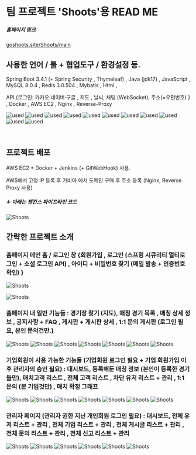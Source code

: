 # 팀 프로젝트 'Shoots'용 READ ME

##### 홈페이지 링크
[goshoots.site/Shoots/main](https://goshoots.site/Shoots/main) 

## 사용한 언어 / 툴 + 협업도구 / 환경설정 등.

Spring Boot 3.4.1 (+ Spring Security , Thymeleaf) , Java (jdk17) , JavaScript , MySQL 8.0.4 , Redis 3.0.504 , Mybatis , Html , 

API {로그인: 카카오·네이버·구글 , 지도 , 날씨, 채팅 (WebSocket), 주소(=우편번호) } ,
Docker , AWS EC2 , Nginx , Reverse-Proxy

![used](https://img.shields.io/badge/GitHub-100000?style=for-the-badge&logo=github&logoColor=white)
![used](https://img.shields.io/badge/Slack-4A154B?style=for-the-badge&logo=slack&logoColor=white)
![used](https://img.shields.io/badge/HTML-239120?style=for-the-badge&logo=html5&logoColor=white)
![used](https://img.shields.io/badge/JavaScript-F7DF1E?style=for-the-badge&logo=JavaScript&logoColor=white)
![used](https://img.shields.io/badge/Java-ED8B00?style=for-the-badge&logo=openjdk&logoColor=white)
![used](https://img.shields.io/badge/Bootstrap-563D7C?style=for-the-badge&logo=bootstrap&logoColor=white)
![used](https://img.shields.io/badge/Spring-6DB33F?style=for-the-badge&logo=spring&logoColor=white)
![used](https://img.shields.io/badge/Amazon_AWS-232F3E?style=for-the-badge&logo=amazon-aws&logoColor=white)
![used](https://img.shields.io/badge/MySQL-005C84?style=for-the-badge&logo=mysql&logoColor=white)
![used](https://img.shields.io/badge/redis-%23DD0031.svg?&style=for-the-badge&logo=redis&logoColor=white)
![used](https://img.shields.io/badge/GIT-E44C30?style=for-the-badge&logo=git&logoColor=white)

<br>

## 프로젝트 배포
AWS EC2 + Docker + Jenkins (+ GitWebHook) 사용.

AWS에서 고정 IP 등록 후 가비아 에서 도메인 구매 후 주소 등록 (Nginx, Reverse Proxy 사용)
##### ↓ 아래는 젠킨스 파이프라인 코드
![Shoots](https://private-user-images.githubusercontent.com/184598098/413653886-9338b281-27ec-4a30-aad6-df908c1aab19.png?jwt=eyJhbGciOiJIUzI1NiIsInR5cCI6IkpXVCJ9.eyJpc3MiOiJnaXRodWIuY29tIiwiYXVkIjoicmF3LmdpdGh1YnVzZXJjb250ZW50LmNvbSIsImtleSI6ImtleTUiLCJleHAiOjE3Mzk3NDYxNTEsIm5iZiI6MTczOTc0NTg1MSwicGF0aCI6Ii8xODQ1OTgwOTgvNDEzNjUzODg2LTkzMzhiMjgxLTI3ZWMtNGEzMC1hYWQ2LWRmOTA4YzFhYWIxOS5wbmc_WC1BbXotQWxnb3JpdGhtPUFXUzQtSE1BQy1TSEEyNTYmWC1BbXotQ3JlZGVudGlhbD1BS0lBVkNPRFlMU0E1M1BRSzRaQSUyRjIwMjUwMjE2JTJGdXMtZWFzdC0xJTJGczMlMkZhd3M0X3JlcXVlc3QmWC1BbXotRGF0ZT0yMDI1MDIxNlQyMjQ0MTFaJlgtQW16LUV4cGlyZXM9MzAwJlgtQW16LVNpZ25hdHVyZT0yZmEzN2ViZjZhNzA4ZmQwYzA4ZWU1ZjI1YzdjMTQ0MDE5M2U1MGU0MWRmYjIzZTY1YzY5ZTdiZWE2OWZlNzA0JlgtQW16LVNpZ25lZEhlYWRlcnM9aG9zdCJ9.vRnkbovCyBh38-McPOqiXVbF-qB711z55NBQtakqY2w)


## 간략한 프로젝트 소개

### 홈페이지 메인 홈 / 로그인 창 {회원가입 , 로그인 (스프링 시큐리티 멀티로그인 + 소셜 로그인 API) , 아이디 + 비밀번호 찾기 (메일 발송 + 인증번호 확인) }

![Shoots](https://private-user-images.githubusercontent.com/184598098/413613772-6a2af389-f5e3-4490-91a9-192a9d56e743.png?jwt=eyJhbGciOiJIUzI1NiIsInR5cCI6IkpXVCJ9.eyJpc3MiOiJnaXRodWIuY29tIiwiYXVkIjoicmF3LmdpdGh1YnVzZXJjb250ZW50LmNvbSIsImtleSI6ImtleTUiLCJleHAiOjE3Mzk3MDk0NDQsIm5iZiI6MTczOTcwOTE0NCwicGF0aCI6Ii8xODQ1OTgwOTgvNDEzNjEzNzcyLTZhMmFmMzg5LWY1ZTMtNDQ5MC05MWE5LTE5MmE5ZDU2ZTc0My5wbmc_WC1BbXotQWxnb3JpdGhtPUFXUzQtSE1BQy1TSEEyNTYmWC1BbXotQ3JlZGVudGlhbD1BS0lBVkNPRFlMU0E1M1BRSzRaQSUyRjIwMjUwMjE2JTJGdXMtZWFzdC0xJTJGczMlMkZhd3M0X3JlcXVlc3QmWC1BbXotRGF0ZT0yMDI1MDIxNlQxMjMyMjRaJlgtQW16LUV4cGlyZXM9MzAwJlgtQW16LVNpZ25hdHVyZT00YTNlMGU5ODQyYTAwMTZmNzU1OWYxZTk2NDE3MGUwN2E3OTM0NTVjZTBmZjNkYjg0YWYxODlhZmIxYWU5NjZmJlgtQW16LVNpZ25lZEhlYWRlcnM9aG9zdCJ9.INNyhLiFroRN6tbjwUfbMxwGmN1ELwepGG6s_LDGegM)

![Shoots](https://private-user-images.githubusercontent.com/184598098/413647438-04fe7f34-182d-4670-9b0b-2e6fd0722534.png?jwt=eyJhbGciOiJIUzI1NiIsInR5cCI6IkpXVCJ9.eyJpc3MiOiJnaXRodWIuY29tIiwiYXVkIjoicmF3LmdpdGh1YnVzZXJjb250ZW50LmNvbSIsImtleSI6ImtleTUiLCJleHAiOjE3Mzk3NDM2MDgsIm5iZiI6MTczOTc0MzMwOCwicGF0aCI6Ii8xODQ1OTgwOTgvNDEzNjQ3NDM4LTA0ZmU3ZjM0LTE4MmQtNDY3MC05YjBiLTJlNmZkMDcyMjUzNC5wbmc_WC1BbXotQWxnb3JpdGhtPUFXUzQtSE1BQy1TSEEyNTYmWC1BbXotQ3JlZGVudGlhbD1BS0lBVkNPRFlMU0E1M1BRSzRaQSUyRjIwMjUwMjE2JTJGdXMtZWFzdC0xJTJGczMlMkZhd3M0X3JlcXVlc3QmWC1BbXotRGF0ZT0yMDI1MDIxNlQyMjAxNDhaJlgtQW16LUV4cGlyZXM9MzAwJlgtQW16LVNpZ25hdHVyZT1jNjkzZTI4NGRiNThkNGQwNzVlMjk3YWM0ZDg3NTViZWQ4ZWFhZDM3Y2ExYjU4NmNhY2I4N2E0OWM0MjhjMDEzJlgtQW16LVNpZ25lZEhlYWRlcnM9aG9zdCJ9.42fzMhmeo3pNS53UVYSHPj35DelEZ7FqRtpmtYp90oE)

### 홈페이지 내 일반 기능들 : 경기장 찾기 (지도), 매칭 경기 목록 , 매칭 상세 정보 , 공지사항 + FAQ , 게시판 + 게시판 상세 , 1:1 문의 게시판 (로그인 필요, 본인 문의건만.)
![Shoots](https://private-user-images.githubusercontent.com/184598098/413647523-4051fe74-3ad3-4b13-8544-9bcea8573cb2.png?jwt=eyJhbGciOiJIUzI1NiIsInR5cCI6IkpXVCJ9.eyJpc3MiOiJnaXRodWIuY29tIiwiYXVkIjoicmF3LmdpdGh1YnVzZXJjb250ZW50LmNvbSIsImtleSI6ImtleTUiLCJleHAiOjE3Mzk3NDM2MDgsIm5iZiI6MTczOTc0MzMwOCwicGF0aCI6Ii8xODQ1OTgwOTgvNDEzNjQ3NTIzLTQwNTFmZTc0LTNhZDMtNGIxMy04NTQ0LTliY2VhODU3M2NiMi5wbmc_WC1BbXotQWxnb3JpdGhtPUFXUzQtSE1BQy1TSEEyNTYmWC1BbXotQ3JlZGVudGlhbD1BS0lBVkNPRFlMU0E1M1BRSzRaQSUyRjIwMjUwMjE2JTJGdXMtZWFzdC0xJTJGczMlMkZhd3M0X3JlcXVlc3QmWC1BbXotRGF0ZT0yMDI1MDIxNlQyMjAxNDhaJlgtQW16LUV4cGlyZXM9MzAwJlgtQW16LVNpZ25hdHVyZT02ZjBiMzY0YTYzZWI5NjMyNDYxNmUxNDc5MmM2N2I3YmZiNzU1MjA5ZmE0ODAzYWFjNGQwZjM3MzViMDUwZmVlJlgtQW16LVNpZ25lZEhlYWRlcnM9aG9zdCJ9.__slLFj6yKTYoTHH1M9KdlEw9Fqebs2t58WWRI_z4ps)
![Shoots](https://private-user-images.githubusercontent.com/184598098/413647607-c462c2c1-7353-453e-bfe0-a2e4db16c23d.png?jwt=eyJhbGciOiJIUzI1NiIsInR5cCI6IkpXVCJ9.eyJpc3MiOiJnaXRodWIuY29tIiwiYXVkIjoicmF3LmdpdGh1YnVzZXJjb250ZW50LmNvbSIsImtleSI6ImtleTUiLCJleHAiOjE3Mzk3NDM2MDgsIm5iZiI6MTczOTc0MzMwOCwicGF0aCI6Ii8xODQ1OTgwOTgvNDEzNjQ3NjA3LWM0NjJjMmMxLTczNTMtNDUzZS1iZmUwLWEyZTRkYjE2YzIzZC5wbmc_WC1BbXotQWxnb3JpdGhtPUFXUzQtSE1BQy1TSEEyNTYmWC1BbXotQ3JlZGVudGlhbD1BS0lBVkNPRFlMU0E1M1BRSzRaQSUyRjIwMjUwMjE2JTJGdXMtZWFzdC0xJTJGczMlMkZhd3M0X3JlcXVlc3QmWC1BbXotRGF0ZT0yMDI1MDIxNlQyMjAxNDhaJlgtQW16LUV4cGlyZXM9MzAwJlgtQW16LVNpZ25hdHVyZT1iMjUyNTc5NTNhZmVlNzdkNWFiNTZmNDNiNDVkODhmOGE4M2Y1YzA5MzBkNjdjMDA1M2RiNTU3NmI1MTAzM2QwJlgtQW16LVNpZ25lZEhlYWRlcnM9aG9zdCJ9.qpZ-tetb8SUHyGwl_pwaKOzCYRQsPpK6oPbMNIHllbo)
![Shoots](https://private-user-images.githubusercontent.com/184598098/413647638-16bdab9a-5858-4f09-81f3-e34f56468c72.png?jwt=eyJhbGciOiJIUzI1NiIsInR5cCI6IkpXVCJ9.eyJpc3MiOiJnaXRodWIuY29tIiwiYXVkIjoicmF3LmdpdGh1YnVzZXJjb250ZW50LmNvbSIsImtleSI6ImtleTUiLCJleHAiOjE3Mzk3NDM2MDgsIm5iZiI6MTczOTc0MzMwOCwicGF0aCI6Ii8xODQ1OTgwOTgvNDEzNjQ3NjM4LTE2YmRhYjlhLTU4NTgtNGYwOS04MWYzLWUzNGY1NjQ2OGM3Mi5wbmc_WC1BbXotQWxnb3JpdGhtPUFXUzQtSE1BQy1TSEEyNTYmWC1BbXotQ3JlZGVudGlhbD1BS0lBVkNPRFlMU0E1M1BRSzRaQSUyRjIwMjUwMjE2JTJGdXMtZWFzdC0xJTJGczMlMkZhd3M0X3JlcXVlc3QmWC1BbXotRGF0ZT0yMDI1MDIxNlQyMjAxNDhaJlgtQW16LUV4cGlyZXM9MzAwJlgtQW16LVNpZ25hdHVyZT1lNWRmNWE3MDRiOWMxOGU2MWNmYjczYjRhMjZlOGQ0ZDY3OTBhMjQzODJjNTkwY2Q3ZTI5NWI4MDc4MThhODMxJlgtQW16LVNpZ25lZEhlYWRlcnM9aG9zdCJ9.MgAJB9NXC4rJB-gWgLdx8YEYFLByesMFTx1DhXUKvfY)
![Shoots](https://private-user-images.githubusercontent.com/184598098/413647793-e7f0c2b4-983b-44e4-8ae4-0bfd2f777170.png?jwt=eyJhbGciOiJIUzI1NiIsInR5cCI6IkpXVCJ9.eyJpc3MiOiJnaXRodWIuY29tIiwiYXVkIjoicmF3LmdpdGh1YnVzZXJjb250ZW50LmNvbSIsImtleSI6ImtleTUiLCJleHAiOjE3Mzk3NDM2MDgsIm5iZiI6MTczOTc0MzMwOCwicGF0aCI6Ii8xODQ1OTgwOTgvNDEzNjQ3NzkzLWU3ZjBjMmI0LTk4M2ItNDRlNC04YWU0LTBiZmQyZjc3NzE3MC5wbmc_WC1BbXotQWxnb3JpdGhtPUFXUzQtSE1BQy1TSEEyNTYmWC1BbXotQ3JlZGVudGlhbD1BS0lBVkNPRFlMU0E1M1BRSzRaQSUyRjIwMjUwMjE2JTJGdXMtZWFzdC0xJTJGczMlMkZhd3M0X3JlcXVlc3QmWC1BbXotRGF0ZT0yMDI1MDIxNlQyMjAxNDhaJlgtQW16LUV4cGlyZXM9MzAwJlgtQW16LVNpZ25hdHVyZT0xMjAzOTI0Y2M0YjhhNTZiMDhiMmRmNTA2OWE2NDJjNzBmYzIyMTc5OGUwYmZhZGFjODVlMjM0N2QwNWE2ZmYxJlgtQW16LVNpZ25lZEhlYWRlcnM9aG9zdCJ9.kSaL1NnpZ047zF1P1BenZ30WVfTAxJVSKC9_BDV2VQY)
![Shoots](https://private-user-images.githubusercontent.com/184598098/413647862-415c4844-62a4-4999-ab94-ecb5fb03fe5e.png?jwt=eyJhbGciOiJIUzI1NiIsInR5cCI6IkpXVCJ9.eyJpc3MiOiJnaXRodWIuY29tIiwiYXVkIjoicmF3LmdpdGh1YnVzZXJjb250ZW50LmNvbSIsImtleSI6ImtleTUiLCJleHAiOjE3Mzk3NDM2MDgsIm5iZiI6MTczOTc0MzMwOCwicGF0aCI6Ii8xODQ1OTgwOTgvNDEzNjQ3ODYyLTQxNWM0ODQ0LTYyYTQtNDk5OS1hYjk0LWVjYjVmYjAzZmU1ZS5wbmc_WC1BbXotQWxnb3JpdGhtPUFXUzQtSE1BQy1TSEEyNTYmWC1BbXotQ3JlZGVudGlhbD1BS0lBVkNPRFlMU0E1M1BRSzRaQSUyRjIwMjUwMjE2JTJGdXMtZWFzdC0xJTJGczMlMkZhd3M0X3JlcXVlc3QmWC1BbXotRGF0ZT0yMDI1MDIxNlQyMjAxNDhaJlgtQW16LUV4cGlyZXM9MzAwJlgtQW16LVNpZ25hdHVyZT1kYWFlNmQzMjgwYmJlYzljY2M0NjFlNzg1M2ViNGU4YjA1NjljZjAzYmJkY2NkYzE4NWNjYWYxYTU0OWQxOTVhJlgtQW16LVNpZ25lZEhlYWRlcnM9aG9zdCJ9.MislALBjSAo4x5upDWhQ7xudfb7W7r_En9Vx0AdIwnY)
![Shoots](https://private-user-images.githubusercontent.com/184598098/413647890-76e3c5f4-2fc2-48a1-9a7c-fd6fcb6c0301.png?jwt=eyJhbGciOiJIUzI1NiIsInR5cCI6IkpXVCJ9.eyJpc3MiOiJnaXRodWIuY29tIiwiYXVkIjoicmF3LmdpdGh1YnVzZXJjb250ZW50LmNvbSIsImtleSI6ImtleTUiLCJleHAiOjE3Mzk3NDM2MDgsIm5iZiI6MTczOTc0MzMwOCwicGF0aCI6Ii8xODQ1OTgwOTgvNDEzNjQ3ODkwLTc2ZTNjNWY0LTJmYzItNDhhMS05YTdjLWZkNmZjYjZjMDMwMS5wbmc_WC1BbXotQWxnb3JpdGhtPUFXUzQtSE1BQy1TSEEyNTYmWC1BbXotQ3JlZGVudGlhbD1BS0lBVkNPRFlMU0E1M1BRSzRaQSUyRjIwMjUwMjE2JTJGdXMtZWFzdC0xJTJGczMlMkZhd3M0X3JlcXVlc3QmWC1BbXotRGF0ZT0yMDI1MDIxNlQyMjAxNDhaJlgtQW16LUV4cGlyZXM9MzAwJlgtQW16LVNpZ25hdHVyZT0yZmI1ZWQ5NDM4NzBlOTJlMGNmMGJhMTNmNTRhYWYwMzUwNDQ2MzFjMGQzMGRlZjU0NjE2OWEwZjQ3NGIzYzk4JlgtQW16LVNpZ25lZEhlYWRlcnM9aG9zdCJ9.oLg7WcEDkaqznmL1ckfEJ8csUxKABI3KMRoVJrsJeI4)
![Shoots](https://private-user-images.githubusercontent.com/184598098/413647911-c705adb1-817e-4b6c-aa7c-daaf036efb60.png?jwt=eyJhbGciOiJIUzI1NiIsInR5cCI6IkpXVCJ9.eyJpc3MiOiJnaXRodWIuY29tIiwiYXVkIjoicmF3LmdpdGh1YnVzZXJjb250ZW50LmNvbSIsImtleSI6ImtleTUiLCJleHAiOjE3Mzk3NDM4NTAsIm5iZiI6MTczOTc0MzU1MCwicGF0aCI6Ii8xODQ1OTgwOTgvNDEzNjQ3OTExLWM3MDVhZGIxLTgxN2UtNGI2Yy1hYTdjLWRhYWYwMzZlZmI2MC5wbmc_WC1BbXotQWxnb3JpdGhtPUFXUzQtSE1BQy1TSEEyNTYmWC1BbXotQ3JlZGVudGlhbD1BS0lBVkNPRFlMU0E1M1BRSzRaQSUyRjIwMjUwMjE2JTJGdXMtZWFzdC0xJTJGczMlMkZhd3M0X3JlcXVlc3QmWC1BbXotRGF0ZT0yMDI1MDIxNlQyMjA1NTBaJlgtQW16LUV4cGlyZXM9MzAwJlgtQW16LVNpZ25hdHVyZT0zY2MxM2I5YTA2YTc0YzE0Nzg3ZjcxODUwOTMzNWYxMDU5NGIxMGEzZDJlMWFjOGI4MjI2YmViMjU3OWQ2MDk1JlgtQW16LVNpZ25lZEhlYWRlcnM9aG9zdCJ9.JI8p7izTirJ9U-ffnjmcY0omV6gH9BahMwY6Z3rI9EU)

### 기업회원이 사용 가능한 기능들 (기업회원 로그인 필요 + 기업 회원가입 이후 관리자의 승인 필요) : 대시보드, 등록해둔 매칭 정보 (본인이 등록한 경기들만), 매치고객 리스트 , 전체 고객 리스트 , 차단 유저 리스트 + 관리 , 1:1 문의 (본 기업것만) , 매치 확정 그래프
![Shoots](https://private-user-images.githubusercontent.com/184598098/413647941-e07197cd-b00a-4143-85ae-84a1dcc178ec.png?jwt=eyJhbGciOiJIUzI1NiIsInR5cCI6IkpXVCJ9.eyJpc3MiOiJnaXRodWIuY29tIiwiYXVkIjoicmF3LmdpdGh1YnVzZXJjb250ZW50LmNvbSIsImtleSI6ImtleTUiLCJleHAiOjE3Mzk3NDM4NTAsIm5iZiI6MTczOTc0MzU1MCwicGF0aCI6Ii8xODQ1OTgwOTgvNDEzNjQ3OTQxLWUwNzE5N2NkLWIwMGEtNDE0My04NWFlLTg0YTFkY2MxNzhlYy5wbmc_WC1BbXotQWxnb3JpdGhtPUFXUzQtSE1BQy1TSEEyNTYmWC1BbXotQ3JlZGVudGlhbD1BS0lBVkNPRFlMU0E1M1BRSzRaQSUyRjIwMjUwMjE2JTJGdXMtZWFzdC0xJTJGczMlMkZhd3M0X3JlcXVlc3QmWC1BbXotRGF0ZT0yMDI1MDIxNlQyMjA1NTBaJlgtQW16LUV4cGlyZXM9MzAwJlgtQW16LVNpZ25hdHVyZT0zZDMyZTExYzBhMjc0ODQxMjQ2NDFjYmMzNDZmY2Q3OWYyZjAzNzc1MGNkMmQzZDUzYTM3YWU1Y2ZiODY0NjI4JlgtQW16LVNpZ25lZEhlYWRlcnM9aG9zdCJ9.p82uD185ulpRmMkgkesgA2Q_eCHKflucvvm-xEsG72U)
![Shoots](https://private-user-images.githubusercontent.com/184598098/413648241-d44a8882-e556-4974-bce9-3ba41f01fdf9.png?jwt=eyJhbGciOiJIUzI1NiIsInR5cCI6IkpXVCJ9.eyJpc3MiOiJnaXRodWIuY29tIiwiYXVkIjoicmF3LmdpdGh1YnVzZXJjb250ZW50LmNvbSIsImtleSI6ImtleTUiLCJleHAiOjE3Mzk3NDQxMDEsIm5iZiI6MTczOTc0MzgwMSwicGF0aCI6Ii8xODQ1OTgwOTgvNDEzNjQ4MjQxLWQ0NGE4ODgyLWU1NTYtNDk3NC1iY2U5LTNiYTQxZjAxZmRmOS5wbmc_WC1BbXotQWxnb3JpdGhtPUFXUzQtSE1BQy1TSEEyNTYmWC1BbXotQ3JlZGVudGlhbD1BS0lBVkNPRFlMU0E1M1BRSzRaQSUyRjIwMjUwMjE2JTJGdXMtZWFzdC0xJTJGczMlMkZhd3M0X3JlcXVlc3QmWC1BbXotRGF0ZT0yMDI1MDIxNlQyMjEwMDFaJlgtQW16LUV4cGlyZXM9MzAwJlgtQW16LVNpZ25hdHVyZT05OWY3YzU2OWMzMGIyOTY0ZmY4MmUxMWUzYmZkMDVjMTFhMGYyM2Y3NTQ5YTZmODkyNGQ0ZGQ4NTUwNzQzYTMzJlgtQW16LVNpZ25lZEhlYWRlcnM9aG9zdCJ9.FjxQJy85sdz9-Yj6SVsIccwV7VSjGGia0IViuF8mTUE)
![Shoots](https://private-user-images.githubusercontent.com/184598098/413648277-0d7840ec-f536-495b-9385-688b2dbc654d.png?jwt=eyJhbGciOiJIUzI1NiIsInR5cCI6IkpXVCJ9.eyJpc3MiOiJnaXRodWIuY29tIiwiYXVkIjoicmF3LmdpdGh1YnVzZXJjb250ZW50LmNvbSIsImtleSI6ImtleTUiLCJleHAiOjE3Mzk3NDQxMDEsIm5iZiI6MTczOTc0MzgwMSwicGF0aCI6Ii8xODQ1OTgwOTgvNDEzNjQ4Mjc3LTBkNzg0MGVjLWY1MzYtNDk1Yi05Mzg1LTY4OGIyZGJjNjU0ZC5wbmc_WC1BbXotQWxnb3JpdGhtPUFXUzQtSE1BQy1TSEEyNTYmWC1BbXotQ3JlZGVudGlhbD1BS0lBVkNPRFlMU0E1M1BRSzRaQSUyRjIwMjUwMjE2JTJGdXMtZWFzdC0xJTJGczMlMkZhd3M0X3JlcXVlc3QmWC1BbXotRGF0ZT0yMDI1MDIxNlQyMjEwMDFaJlgtQW16LUV4cGlyZXM9MzAwJlgtQW16LVNpZ25hdHVyZT01MGViNThjMjYxMWQ1N2E4NWM3OThlNDU3MmVhNDY4OGQ3OTg1NTEwYzIzMmEwZDRmY2RlZTE0N2FlZWI2NmMxJlgtQW16LVNpZ25lZEhlYWRlcnM9aG9zdCJ9.rd7_ne8G6JXZPp0XS4Ao8XLG1qx8h081obWpjGmSRLU)
![Shoots](https://private-user-images.githubusercontent.com/184598098/413648330-87bc012c-4b06-4b21-bc20-8c5d894aa041.png?jwt=eyJhbGciOiJIUzI1NiIsInR5cCI6IkpXVCJ9.eyJpc3MiOiJnaXRodWIuY29tIiwiYXVkIjoicmF3LmdpdGh1YnVzZXJjb250ZW50LmNvbSIsImtleSI6ImtleTUiLCJleHAiOjE3Mzk3NDQxMDEsIm5iZiI6MTczOTc0MzgwMSwicGF0aCI6Ii8xODQ1OTgwOTgvNDEzNjQ4MzMwLTg3YmMwMTJjLTRiMDYtNGIyMS1iYzIwLThjNWQ4OTRhYTA0MS5wbmc_WC1BbXotQWxnb3JpdGhtPUFXUzQtSE1BQy1TSEEyNTYmWC1BbXotQ3JlZGVudGlhbD1BS0lBVkNPRFlMU0E1M1BRSzRaQSUyRjIwMjUwMjE2JTJGdXMtZWFzdC0xJTJGczMlMkZhd3M0X3JlcXVlc3QmWC1BbXotRGF0ZT0yMDI1MDIxNlQyMjEwMDFaJlgtQW16LUV4cGlyZXM9MzAwJlgtQW16LVNpZ25hdHVyZT0yMzI2ZjdlZWZmMDMyMmNmZmU1OGI1Y2Q0NWQ5Yzc4NjA3NjE1OTM4OWRmYjAwNGYyMmE0YWIzMmZmYTY3OTI3JlgtQW16LVNpZ25lZEhlYWRlcnM9aG9zdCJ9.44j6dkuGqRZq5p7oaZM785roenZ7BDwFMrvgJzl3EFQ)
![Shoots](https://private-user-images.githubusercontent.com/184598098/413648335-08fd270e-6dd7-42f4-a610-1456ccca1f37.png?jwt=eyJhbGciOiJIUzI1NiIsInR5cCI6IkpXVCJ9.eyJpc3MiOiJnaXRodWIuY29tIiwiYXVkIjoicmF3LmdpdGh1YnVzZXJjb250ZW50LmNvbSIsImtleSI6ImtleTUiLCJleHAiOjE3Mzk3NDQxMDEsIm5iZiI6MTczOTc0MzgwMSwicGF0aCI6Ii8xODQ1OTgwOTgvNDEzNjQ4MzM1LTA4ZmQyNzBlLTZkZDctNDJmNC1hNjEwLTE0NTZjY2NhMWYzNy5wbmc_WC1BbXotQWxnb3JpdGhtPUFXUzQtSE1BQy1TSEEyNTYmWC1BbXotQ3JlZGVudGlhbD1BS0lBVkNPRFlMU0E1M1BRSzRaQSUyRjIwMjUwMjE2JTJGdXMtZWFzdC0xJTJGczMlMkZhd3M0X3JlcXVlc3QmWC1BbXotRGF0ZT0yMDI1MDIxNlQyMjEwMDFaJlgtQW16LUV4cGlyZXM9MzAwJlgtQW16LVNpZ25hdHVyZT1kZjc1ZmE0MzI0OTMyNmVhYjhiM2I5ZWQ0NTkwNWNmNjVhMDIyNmZmNjA2YmE1ZDFjMjEyM2U3ZWM4OTNlNGFjJlgtQW16LVNpZ25lZEhlYWRlcnM9aG9zdCJ9.kWBj6LPQOAygNJUTVAe-EuykOc9-2az-Fd1E5GEOTak)
![Shoots](https://private-user-images.githubusercontent.com/184598098/413648351-8927331b-d00e-47eb-90ba-5ba53f20507c.png?jwt=eyJhbGciOiJIUzI1NiIsInR5cCI6IkpXVCJ9.eyJpc3MiOiJnaXRodWIuY29tIiwiYXVkIjoicmF3LmdpdGh1YnVzZXJjb250ZW50LmNvbSIsImtleSI6ImtleTUiLCJleHAiOjE3Mzk3NDQxMDEsIm5iZiI6MTczOTc0MzgwMSwicGF0aCI6Ii8xODQ1OTgwOTgvNDEzNjQ4MzUxLTg5MjczMzFiLWQwMGUtNDdlYi05MGJhLTViYTUzZjIwNTA3Yy5wbmc_WC1BbXotQWxnb3JpdGhtPUFXUzQtSE1BQy1TSEEyNTYmWC1BbXotQ3JlZGVudGlhbD1BS0lBVkNPRFlMU0E1M1BRSzRaQSUyRjIwMjUwMjE2JTJGdXMtZWFzdC0xJTJGczMlMkZhd3M0X3JlcXVlc3QmWC1BbXotRGF0ZT0yMDI1MDIxNlQyMjEwMDFaJlgtQW16LUV4cGlyZXM9MzAwJlgtQW16LVNpZ25hdHVyZT0yY2M3NWViNmQwZjA4NDYxMTBkMjkwZjA1Yzk1MDcxNzdiMWI0NjBlMTQwM2U4MzczMDUyODIxYzQ0MjhmZTBkJlgtQW16LVNpZ25lZEhlYWRlcnM9aG9zdCJ9.U011DWMdsktxUb9z00nIpxD6xpkqIP7S8CzljxcALJg)
![Shoots](https://private-user-images.githubusercontent.com/184598098/413648362-dcf0cd48-1cac-41d6-924e-7b1250b4414c.png?jwt=eyJhbGciOiJIUzI1NiIsInR5cCI6IkpXVCJ9.eyJpc3MiOiJnaXRodWIuY29tIiwiYXVkIjoicmF3LmdpdGh1YnVzZXJjb250ZW50LmNvbSIsImtleSI6ImtleTUiLCJleHAiOjE3Mzk3NDQxMDEsIm5iZiI6MTczOTc0MzgwMSwicGF0aCI6Ii8xODQ1OTgwOTgvNDEzNjQ4MzYyLWRjZjBjZDQ4LTFjYWMtNDFkNi05MjRlLTdiMTI1MGI0NDE0Yy5wbmc_WC1BbXotQWxnb3JpdGhtPUFXUzQtSE1BQy1TSEEyNTYmWC1BbXotQ3JlZGVudGlhbD1BS0lBVkNPRFlMU0E1M1BRSzRaQSUyRjIwMjUwMjE2JTJGdXMtZWFzdC0xJTJGczMlMkZhd3M0X3JlcXVlc3QmWC1BbXotRGF0ZT0yMDI1MDIxNlQyMjEwMDFaJlgtQW16LUV4cGlyZXM9MzAwJlgtQW16LVNpZ25hdHVyZT00NzgwZDRlMGRhNWI4ZjliMzhlOGUyNDE4MjkwMGFjMDhhNjQ5YjZkYjRmM2QwZDAzYmEwNDBhNzI2OThlMGQ1JlgtQW16LVNpZ25lZEhlYWRlcnM9aG9zdCJ9.gRQFXsB4cZhqAM4ctym03pFdvRkY1-k5aY_-1AKsFkY)


### 관리자 페이지 (관리자 권한 지닌 개인회원 로그인 필요) : 대시보드, 전체 유저 리스트 + 관리 , 전체 기업 리스트 + 관리 , 전체 게시글 리스트 + 관리 , 전체 문의 리스트 + 관리 , 전체 신고 리스트 + 관리

![Shoots](https://private-user-images.githubusercontent.com/184598098/413648572-97b2cfc4-a1de-4917-951f-7d829bdf5e85.png?jwt=eyJhbGciOiJIUzI1NiIsInR5cCI6IkpXVCJ9.eyJpc3MiOiJnaXRodWIuY29tIiwiYXVkIjoicmF3LmdpdGh1YnVzZXJjb250ZW50LmNvbSIsImtleSI6ImtleTUiLCJleHAiOjE3Mzk3NDQzNjUsIm5iZiI6MTczOTc0NDA2NSwicGF0aCI6Ii8xODQ1OTgwOTgvNDEzNjQ4NTcyLTk3YjJjZmM0LWExZGUtNDkxNy05NTFmLTdkODI5YmRmNWU4NS5wbmc_WC1BbXotQWxnb3JpdGhtPUFXUzQtSE1BQy1TSEEyNTYmWC1BbXotQ3JlZGVudGlhbD1BS0lBVkNPRFlMU0E1M1BRSzRaQSUyRjIwMjUwMjE2JTJGdXMtZWFzdC0xJTJGczMlMkZhd3M0X3JlcXVlc3QmWC1BbXotRGF0ZT0yMDI1MDIxNlQyMjE0MjVaJlgtQW16LUV4cGlyZXM9MzAwJlgtQW16LVNpZ25hdHVyZT1lNzRmOWI1ZmRjNzg0ZjNhOTA5MjA2NGQyM2I3ZGE1MWM3MmEwZTdkOWMxZjhmODBiMzM3NzE5ODE5YWVmOGJjJlgtQW16LVNpZ25lZEhlYWRlcnM9aG9zdCJ9.oCUBkyu734H3BJsU6g-yRoE4JzbxDGQcDWN6_jY7K7s)
![Shoots](https://private-user-images.githubusercontent.com/184598098/413648589-5cf9c118-158f-4e5d-b9a0-9d288d42ef09.png?jwt=eyJhbGciOiJIUzI1NiIsInR5cCI6IkpXVCJ9.eyJpc3MiOiJnaXRodWIuY29tIiwiYXVkIjoicmF3LmdpdGh1YnVzZXJjb250ZW50LmNvbSIsImtleSI6ImtleTUiLCJleHAiOjE3Mzk3NDQzNjUsIm5iZiI6MTczOTc0NDA2NSwicGF0aCI6Ii8xODQ1OTgwOTgvNDEzNjQ4NTg5LTVjZjljMTE4LTE1OGYtNGU1ZC1iOWEwLTlkMjg4ZDQyZWYwOS5wbmc_WC1BbXotQWxnb3JpdGhtPUFXUzQtSE1BQy1TSEEyNTYmWC1BbXotQ3JlZGVudGlhbD1BS0lBVkNPRFlMU0E1M1BRSzRaQSUyRjIwMjUwMjE2JTJGdXMtZWFzdC0xJTJGczMlMkZhd3M0X3JlcXVlc3QmWC1BbXotRGF0ZT0yMDI1MDIxNlQyMjE0MjVaJlgtQW16LUV4cGlyZXM9MzAwJlgtQW16LVNpZ25hdHVyZT1kZTUyOTU0OGE3M2ViNmZkOWNjNzdmMzE5ODQyMWY1OTZhZmY1ZDQ3OWRjMGQyMGViMzZlNzc5MjAwY2ZmYjE1JlgtQW16LVNpZ25lZEhlYWRlcnM9aG9zdCJ9.nZpFf2eA1FKMvWGDQUVyG4P_zhGpWE8jsQzPHYVA4pE)
![Shoots](https://private-user-images.githubusercontent.com/184598098/413648606-54d89b0b-ae8a-4259-9906-8f2391b2b577.png?jwt=eyJhbGciOiJIUzI1NiIsInR5cCI6IkpXVCJ9.eyJpc3MiOiJnaXRodWIuY29tIiwiYXVkIjoicmF3LmdpdGh1YnVzZXJjb250ZW50LmNvbSIsImtleSI6ImtleTUiLCJleHAiOjE3Mzk3NDQzNjUsIm5iZiI6MTczOTc0NDA2NSwicGF0aCI6Ii8xODQ1OTgwOTgvNDEzNjQ4NjA2LTU0ZDg5YjBiLWFlOGEtNDI1OS05OTA2LThmMjM5MWIyYjU3Ny5wbmc_WC1BbXotQWxnb3JpdGhtPUFXUzQtSE1BQy1TSEEyNTYmWC1BbXotQ3JlZGVudGlhbD1BS0lBVkNPRFlMU0E1M1BRSzRaQSUyRjIwMjUwMjE2JTJGdXMtZWFzdC0xJTJGczMlMkZhd3M0X3JlcXVlc3QmWC1BbXotRGF0ZT0yMDI1MDIxNlQyMjE0MjVaJlgtQW16LUV4cGlyZXM9MzAwJlgtQW16LVNpZ25hdHVyZT1kNmE0ZTkzMmM4Zjc2NGI3OTFmYTVjZGI1ZTJjNzBhN2U4NTFiZDhkMGVjM2NkODZmZDAwMjIwYjQyZmUzYzAxJlgtQW16LVNpZ25lZEhlYWRlcnM9aG9zdCJ9.gimaeL7ak4Oa20Mxh9ke_lyVKYqb7qJ_NX5sMAb71vI)
![Shoots](https://private-user-images.githubusercontent.com/184598098/413648621-7acf527a-ec85-4b28-8c58-62f1ba4145d5.png?jwt=eyJhbGciOiJIUzI1NiIsInR5cCI6IkpXVCJ9.eyJpc3MiOiJnaXRodWIuY29tIiwiYXVkIjoicmF3LmdpdGh1YnVzZXJjb250ZW50LmNvbSIsImtleSI6ImtleTUiLCJleHAiOjE3Mzk3NDQzNjUsIm5iZiI6MTczOTc0NDA2NSwicGF0aCI6Ii8xODQ1OTgwOTgvNDEzNjQ4NjIxLTdhY2Y1MjdhLWVjODUtNGIyOC04YzU4LTYyZjFiYTQxNDVkNS5wbmc_WC1BbXotQWxnb3JpdGhtPUFXUzQtSE1BQy1TSEEyNTYmWC1BbXotQ3JlZGVudGlhbD1BS0lBVkNPRFlMU0E1M1BRSzRaQSUyRjIwMjUwMjE2JTJGdXMtZWFzdC0xJTJGczMlMkZhd3M0X3JlcXVlc3QmWC1BbXotRGF0ZT0yMDI1MDIxNlQyMjE0MjVaJlgtQW16LUV4cGlyZXM9MzAwJlgtQW16LVNpZ25hdHVyZT0zNzM5MWM3ZTBjNjk5NDcxNDY0OGNhZGU2ZTM0Yzg0MWIwYzJkYzZmOWFiMDc4MTdmMTQxM2VkMjk1NmU1MGJlJlgtQW16LVNpZ25lZEhlYWRlcnM9aG9zdCJ9.AgkYsRDdq06ckWrxVH218WpsoQc3CxjgKwVJTgPNAek)
![Shoots](https://private-user-images.githubusercontent.com/184598098/413648643-7be02c2e-a9f4-48ca-b67b-531bf825cf76.png?jwt=eyJhbGciOiJIUzI1NiIsInR5cCI6IkpXVCJ9.eyJpc3MiOiJnaXRodWIuY29tIiwiYXVkIjoicmF3LmdpdGh1YnVzZXJjb250ZW50LmNvbSIsImtleSI6ImtleTUiLCJleHAiOjE3Mzk3NDQzNjUsIm5iZiI6MTczOTc0NDA2NSwicGF0aCI6Ii8xODQ1OTgwOTgvNDEzNjQ4NjQzLTdiZTAyYzJlLWE5ZjQtNDhjYS1iNjdiLTUzMWJmODI1Y2Y3Ni5wbmc_WC1BbXotQWxnb3JpdGhtPUFXUzQtSE1BQy1TSEEyNTYmWC1BbXotQ3JlZGVudGlhbD1BS0lBVkNPRFlMU0E1M1BRSzRaQSUyRjIwMjUwMjE2JTJGdXMtZWFzdC0xJTJGczMlMkZhd3M0X3JlcXVlc3QmWC1BbXotRGF0ZT0yMDI1MDIxNlQyMjE0MjVaJlgtQW16LUV4cGlyZXM9MzAwJlgtQW16LVNpZ25hdHVyZT0yZDMzYTZmMTIyOTAwMWU5NTQwZTEyMGM0MzRlMDk2YmY0ZDNmYzVkMmRjMzc1MjllMDRkOWM1MmM2NjI2MjBhJlgtQW16LVNpZ25lZEhlYWRlcnM9aG9zdCJ9.BvEHEhvAqigwN6kG2U5Skwpt8XeBhgFocFAYLGyxnuQ)
![Shoots](https://private-user-images.githubusercontent.com/184598098/413648648-7e4631e0-36c0-47f2-aa2d-e7b228aeca14.png?jwt=eyJhbGciOiJIUzI1NiIsInR5cCI6IkpXVCJ9.eyJpc3MiOiJnaXRodWIuY29tIiwiYXVkIjoicmF3LmdpdGh1YnVzZXJjb250ZW50LmNvbSIsImtleSI6ImtleTUiLCJleHAiOjE3Mzk3NDQzNjUsIm5iZiI6MTczOTc0NDA2NSwicGF0aCI6Ii8xODQ1OTgwOTgvNDEzNjQ4NjQ4LTdlNDYzMWUwLTM2YzAtNDdmMi1hYTJkLWU3YjIyOGFlY2ExNC5wbmc_WC1BbXotQWxnb3JpdGhtPUFXUzQtSE1BQy1TSEEyNTYmWC1BbXotQ3JlZGVudGlhbD1BS0lBVkNPRFlMU0E1M1BRSzRaQSUyRjIwMjUwMjE2JTJGdXMtZWFzdC0xJTJGczMlMkZhd3M0X3JlcXVlc3QmWC1BbXotRGF0ZT0yMDI1MDIxNlQyMjE0MjVaJlgtQW16LUV4cGlyZXM9MzAwJlgtQW16LVNpZ25hdHVyZT02NDJjOGQ1ZjhiNTUzOGZjNzQwODkyYTZiYWMwMmVhYWQ5ZjRhMGQyOWMwYWZhNzdjY2ZkYWRjMjc1ZGE0OTc2JlgtQW16LVNpZ25lZEhlYWRlcnM9aG9zdCJ9.kPksQmXEGd0HmmLyFWAs-uTeWtGHJ_hL9O3gNFBSU18)



